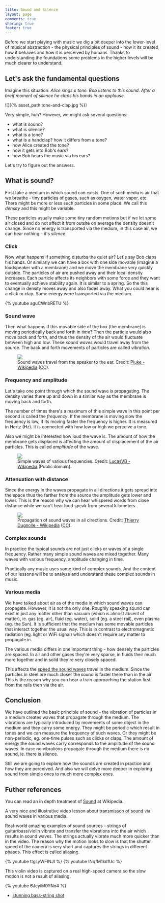 ```yaml
---
title: Sound and Silence
layout: page
comments: true
sharing: true
footer: true
---
```


Before we start playing with music we dig a bit deeper into the lower-level of musical abstraction - the physical principles of sound - how it its created, how it behaves and how it is perceived by humans. Thanks to understanding the foundations some problems in the higher levels will be much clearer to understand.

## Let's ask the fundamental questions

Imagine this situation: *Alice sings a tone. Bob listens to this sound. After a breif moment of silence he claps his hands in an applause.*

![]({% asset_path tone-and-clap.jpg %})

Very simple, huh? However, we might ask several questions:

- what is sound?
- what is silence?
- what is a tone?
- what is a handclap? how it differs from a tone?
- how Alice created the tone?
- how it gets into Bob's ears?
- how Bob hears the music via his ears?

Let's try to figure out the answers.

## What is sound?

First take a medium in which sound can exists. One of such media is air that we breathe - tiny particles of gases, such as oxygen, water vapor, etc. There might be more or less such particles in some place. We call this *density* and this might be variable.

These particles usually make some tiny random motions but if we let some air closed and do not affect it from outsite on average the density doesn't change. Since no energy is transported via the medium, in this case air, we can hear nothing - it's *silence*.

### Click

Now what happens if something disturbs the quiet air? Let's say Bob claps his hands. Or similarly we can have a box with one side movable (imagine a loudspeaker with a membrane) and we move the membrane very quickly outside. The particles of air are pushed away and their local density increases. Each particle affects its neighbors with some force and they want to eventually achieve stability again. It is similar to a spring. So the this change in density moves away and also fades away. What you could hear is a click or clap. Some energy were transported via the medium.

{% youtube aguCWnbRETU %}

### Sound wave

Then what happens if this movable side of the box (the membrane) is moving periodically back and forth in *time*? Then the particle would also move back and forth, and thus the density of the air would fluctuate between high and low. These *sound waves* would travel away from the source. The back and forth movements of particles are called *vibration*.

<p>
<figure class="center">
	<img src="//upload.wikimedia.org/wikipedia/commons/thumb/8/82/CPT-sound-physical-manifestation.svg/500px-CPT-sound-physical-manifestation.svg.png">
	<figcaption>
		Sound waves travel from the speaker to the ear.
		Credit: <a href="http://commons.wikimedia.org/wiki/File:CPT-sound-physical-manifestation.svg">Pluke - Wikipedia</a> (<abbr title="Creative Commons CC0 1.0 Universal Public Domain Dedication">CC</abbr>).
	</figcaption>
</figure>
</p>

### Frequency and amplitude

Let's take one point through which the sound wave is propagating. The density varies there up and down in a similar way as the membrane is moving back and forth.

The number of times there's a maximum of this simple wave in this point per second is called the *frequency*. If the membrane is moving slow the frequency is low, if its moving faster the frequency is higher. It is measured in Hertz (Hz). It is connected with how low or high we perceive a tone.

Also we might be interested how loud the wave is. The amount of how the membrane gets displaced is affecting the amount of displacement of the air particles. This is called *amplitude* of the wave.

<p>
<figure class="center">
	<img src="//upload.wikimedia.org/wikipedia/commons/6/6d/Sine_waves_different_frequencies.svg">
	<figcaption>
		Simple waves of various frequencies.
		Credit: <a href="http://en.wikipedia.org/wiki/File:Sine_waves_different_frequencies.svg">LucasVB - Wikipedia</a> (Public domain).
	</figcaption>
</figure>
</p>

### Attenuation with distance

Since the energy in the waves propagate in all directions it gets spread into the space thus the farther from the source the amplitude gets lower and lower. This is the reason why we can hear whispered words from close distance while we can't hear loud speak from several kilometers.

<p>
<figure class="center">
	<img src="//upload.wikimedia.org/wikipedia/commons/8/82/Spherical_pressure_waves.gif">
	<figcaption>
		Propagation of sound waves in all directions.
		Credit: <a href="http://en.wikipedia.org/wiki/File:Spherical_pressure_waves.gif">Thierry Dugnolle - Wikipedia</a> (<abbr title="Creative Commons CC0 1.0 Universal Public Domain Dedication">CC</abbr>).
	</figcaption>
</figure>
</p>

### Complex sounds

In practice the typical sounds are not just clicks or waves of a single frequency. Rather many simple sound waves are mixed together. Many waves with various frequency, amplitude changing in time.

Practically any music uses some kind of complex sounds. And the content of our lessons will be to analyze and understand these complex sounds in music.

### Various media

We have talked about air as of the media in which sound waves can propagate. However, it is not the only one. Roughly speaking sound can exist in just any matter other than vacuum (which is almost absent of matter), ie. gas (eg. air), fluid (eg. water), solid (eg. a steel rail), even plasma (eg. the Sun). It is sufficient that the medium has some movable particles that interact together the usual way. This is in contrast to electromagnetic radiation (eg. light or WiFi signal) which doesn't require any matter to propagate in.

The various media differs in one important thing - how densely the particles are spaced. In air and other gases they're very sparse, in fluids their much more together and in solid they're very closely spaced.

This affects the [speed the sound waves](http://en.wikipedia.org/wiki/Speed_of_sound) travel in the medium. Since the particles in steel are much closer the sound is faster there than in the air. This is the reason why you can hear a train approaching the station first from the rails then via the air.

## Conclusion

We have outlined the basic principle of sound - the vibration of particles in a medium creates waves that propagate through the medium. The vibrations are typically introduced by movements of some object in the medium and they carry some energy. They might be periodic which result in tones and we can measure the frequency of such waves. Or they might be non-periodic, eg. one-time pulses such as clicks or claps. The amount of energy the sound waves carry corresponds to the amplitude of the sound waves. In case no vibrations propagate through the medium there is no sound, ie. there is silence.

Still we are going to explore how the sounds are created in practice and how they are perceived. And also we will delve more deeper in exploring sound from simple ones to much more complex ones.

## Futher references

You can read an in depth treatment of [Sound](http://en.wikipedia.org/wiki/Sound) at Wikipedia.

A very nice and illustrative video lesson about [transmisson of sound](http://www.youtube.com/watch?v=GkNJvZINSEY) via sound waves in various media.

Real-world amazing examples of sound sources - strings of guitar/bass/violin vibrate and transfer the vibrations into the air which results in sound waves. The strings actually vibrate much more quicker than in the video. The reason why the motion looks to slow is that the shutter speed of the camera is very short and captures the strings in different phases. This effect is called [aliasing](http://en.wikipedia.org/wiki/Aliasing).

{% youtube ttgLyWFINJI %}
{% youtube INqfM1kdfUc %}

This violin video is captured on a real high-speed camera so the slow motion is not a result of aliasing.

{% youtube 6JeyiM0YNo4 %}

- [stunning bass-string shot](https://vimeo.com/4041788)
